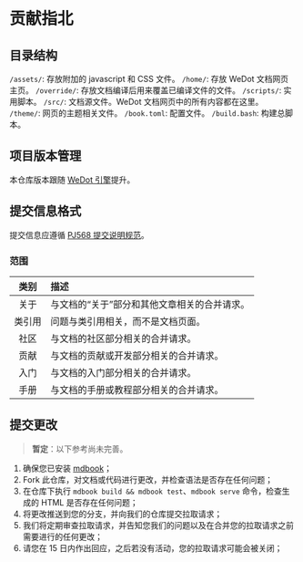 # 贡献指北

## 目录结构

`/assets/`: 存放附加的 javascript 和 CSS 文件。
`/home/`: 存放 WeDot 文档网页主页。
`/override/`: 存放文档编译后用来覆盖已编译文件的文件。
`/scripts/`: 实用脚本。
`/src/`: 文档源文件。WeDot 文档网页中的所有内容都在这里。
`/theme/`: 网页的主题相关文件。
`/book.toml`: 配置文件。
`/build.bash`: 构建总脚本。

## 项目版本管理

本仓库版本跟随 [WeDot 引擎](https://github.com/WeDot-Engine/WeDot)提升。

## 提交信息格式

提交信息应遵循 [PJ568 提交说明规范](https://github.com/PJ-568/git-commit-regulation)。

### 范围

| 类别 | 描述 |
| :-: | :-- |
| 关于 | 与文档的“关于”部分和其他文章相关的合并请求。 |
| 类引用 | 问题与类引用相关，而不是文档页面。 |
| 社区 | 与文档的社区部分相关的合并请求。 |
| 贡献 | 与文档的贡献或开发部分相关的合并请求。 |
| 入门 | 与文档的入门部分相关的合并请求。 |
| 手册 | 与文档的手册或教程部分相关的合并请求。 |

## 提交更改

> **暂定**：以下参考尚未完善。

1. 确保您已安装 [mdbook](https://github.com/rust-lang/mdBook)；
2. Fork 此仓库，对文档或代码进行更改，并检查语法是否存在任何问题；
3. 在仓库下执行 `mdbook build && mdbook test`、`mdbook serve` 命令，检查生成的 HTML 是否存在任何问题；
4. 将更改推送到您的分支，并向我们的仓库提交拉取请求；
5. 我们将定期审查拉取请求，并告知您我们的问题以及在合并您的拉取请求之前需要进行的任何更改；
6. 请您在 15 日内作出回应，之后若没有活动，您的拉取请求可能会被关闭；
